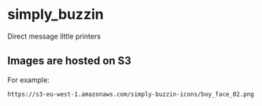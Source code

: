 simply_buzzin
=============

Direct message little printers

## Images are hosted on S3

For example:

    https://s3-eu-west-1.amazonaws.com/simply-buzzin-icons/boy_face_02.png
